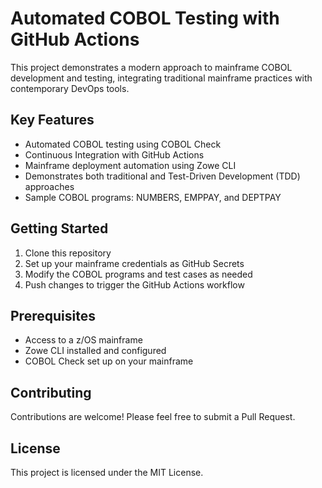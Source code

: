 # Automated COBOL Testing with GitHub Actions

This project demonstrates a modern approach to mainframe COBOL development and testing, integrating traditional mainframe practices with contemporary DevOps tools.

## Key Features

- Automated COBOL testing using COBOL Check
- Continuous Integration with GitHub Actions
- Mainframe deployment automation using Zowe CLI
- Demonstrates both traditional and Test-Driven Development (TDD) approaches
- Sample COBOL programs: NUMBERS, EMPPAY, and DEPTPAY

## Getting Started

1. Clone this repository
2. Set up your mainframe credentials as GitHub Secrets
3. Modify the COBOL programs and test cases as needed
4. Push changes to trigger the GitHub Actions workflow

## Prerequisites

- Access to a z/OS mainframe
- Zowe CLI installed and configured
- COBOL Check set up on your mainframe

## Contributing

Contributions are welcome! Please feel free to submit a Pull Request.

## License

This project is licensed under the MIT License.
